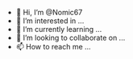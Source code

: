 - 👋 Hi, I’m @Nomic67
- 👀 I’m interested in ...
- 🌱 I’m currently learning ...
- 💞️ I’m looking to collaborate on ...
- 📫 How to reach me ...

<!---
Nomic67/Nomic67 is a ✨ special ✨ repository because its `README.md` (this file) appears on your GitHub profile.
You can click the Preview link to take a look at your changes.
